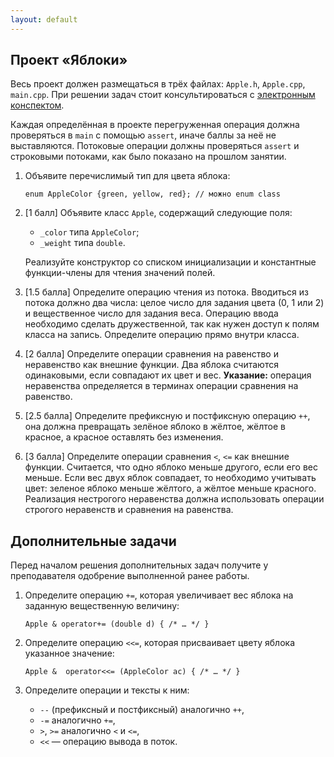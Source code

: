 ```yaml
---
layout: default
---
```


## Проект «Яблоки»

Весь проект должен размещаться в трёх файлах: `Apple.h`, `Apple.cpp`,
`main.cpp`. При решении задач стоит консультироваться с
[электронным конспектом](http://razykov.github.io/PL_Lections_2014-2015/).

Каждая определённая в проекте перегруженная операция должна проверяться
в `main` с помощью `assert`, иначе баллы за неё не выставляются.
Потоковые операции должны проверяться `assert` и строковыми потоками,
как было показано на прошлом занятии.

1.  Объявите перечислимый тип для цвета яблока:

        enum AppleColor {green, yellow, red}; // можно enum class

2.  [1 балл] Объявите класс `Apple`, содержащий следующие поля:
    * `_color` типа `AppleColor`;
    * `_weight` типа `double`.

    Реализуйте конструктор со списком инициализации и константные
    функции-члены для чтения значений полей.

3.  [1.5 балла]
    Определите операцию чтения из потока. Вводиться из потока должно
    два числа: целое число для задания цвета (0, 1 или 2) и
    вещественное число для задания веса. Операцию ввода необходимо
    сделать дружественной, так как нужен доступ к полям класса на запись.
    Определите операцию прямо внутри класса.

4.  [2 балла]
    Определите операции сравнения на равенство и неравенство как внешние
    функции. Два яблока считаются одинаковыми, если совпадают их цвет и вес.
    **Указание:** операция неравенства определяется в терминах операции
    сравнения на равенство.

5.  [2.5 балла]
    Определите префиксную и постфиксную операцию `++`, она должна
    превращать зелёное яблоко в жёлтое, жёлтое в красное, а красное
    оставлять без изменения.

6.  [3 балла]
    Определите операции сравнения `<`, `<=` как внешние
    функции. Считается, что одно яблоко меньше другого, если его вес
    меньше. Если вес двух яблок совпадает, то необходимо учитывать
    цвет: зеленое яблоко меньше жёлтого, а жёлтое меньше красного.
    Реализация нестрогого неравенства должна использовать операции
    строгого неравенств и сравнения на равенства.

## Дополнительные задачи

Перед началом решения дополнительных задач получите у преподавателя
одобрение выполненной ранее работы.

1.  Определите операцию `+=`, которая увеличивает вес
    яблока на заданную вещественную величину:

        Apple & operator+= (double d) { /* … */ }

2.  Определите операцию `<<=`, которая присваивает цвету яблока
    указанное значение:

        Apple &  operator<<= (AppleColor ac) { /* … */ }

3.  Определите операции и тексты к ним:
    * `--` (префиксный и постфиксный) аналогично `++`,
    * `-=` аналогично `+=`,
    * `>`, `>=` аналогично `<` и `<=`,
    * `<<` — операцию вывода в поток.
